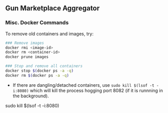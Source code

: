 
## Gun Marketplace Aggregator



<a name="docker-misc-commands"></a>
### Misc. Docker Commands
To remove old containers and images, try:
```bash
### Remove images
docker rmi <image-id>
docker rm <container-id>
docker prune images
```
```bash
### Stop and remove all containers
docker stop $(docker ps -a -q)
docker rm $(docker ps -a -q)
```

* If there are dangling/detached containers, use `sudo kill $(lsof -t -i:8080)` which will kill the process hogging port 8082 (if it is runnning in the background).

sudo kill $(lsof -t -i:8080)



